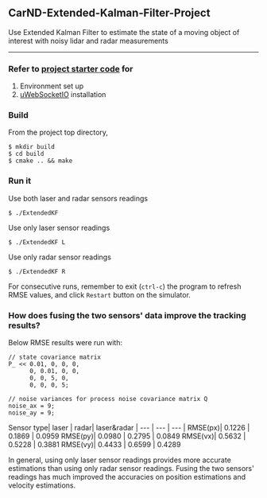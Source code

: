 ## CarND-Extended-Kalman-Filter-Project
Use Extended Kalman Filter to estimate the state of a moving object of interest with noisy lidar and radar measurements

---

### Refer to [project starter code](https://github.com/udacity/CarND-Extended-Kalman-Filter-Project) for
1. Environment set up
2. [uWebSocketIO](https://github.com/uNetworking/uWebSockets) installation


### Build
From the project top directory,

```console
$ mkdir build
$ cd build
$ cmake .. && make
```
### Run it
Use both laser and radar sensors readings
```console
$ ./ExtendedKF
```
Use only laser sensor readings
```console
$ ./ExtendedKF L
```
Use only radar sensor readings
```console
$ ./ExtendedKF R
```

For consecutive runs, remember to exit (`ctrl-c`) the program to refresh RMSE values, and click `Restart` button on the simulator.

### How does fusing the two sensors' data improve the tracking results?

Below RMSE results were run with:

```
// state covariance matrix
P_ << 0.01, 0, 0, 0,
      0, 0.01, 0, 0,
      0, 0, 5, 0,
      0, 0, 0, 5;

// noise variances for process noise covariance matrix Q
noise_ax = 9;
noise_ay = 9;
```  

Sensor type| laser | radar| laser&radar |
--- | --- | --- |
RMSE(px)| 0.1226 | 0.1869 | 0.0959
RMSE(py)| 0.0980 | 0.2795 | 0.0849
RMSE(vx)| 0.5632 | 0.5228 | 0.3881
RMSE(vy)| 0.4433 | 0.6599 | 0.4289

In general, using only laser sensor readings provides more accurate estimations than using only radar sensor readings. Fusing the two sensors' readings has much improved the accuracies on position estimations and velocity estimations.
